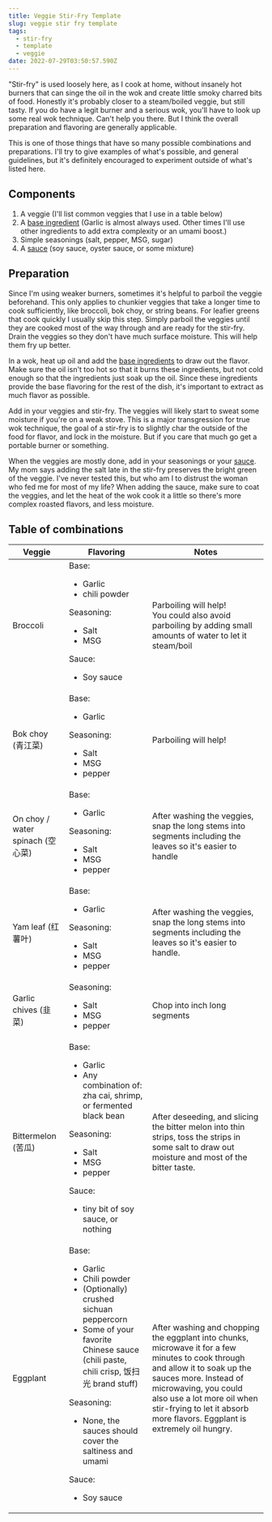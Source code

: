 ```yaml
---
title: Veggie Stir-Fry Template
slug: veggie stir fry template
tags:
  - stir-fry
  - template
  - veggie
date: 2022-07-29T03:50:57.590Z
---
```

"Stir-fry" is used loosely here, as I cook at home, without insanely hot burners that can singe the oil in the wok and create little smoky charred bits of food. Honestly it's probably closer to a steam/boiled veggie, but still tasty. If you do have a legit burner and a serious wok, you'll have to look up some real wok technique. Can't help you there. But I think the overall preparation and flavoring are generally applicable.

This is one of those things that have so many possible combinations and preparations. I'll try to give examples of what's possible, and general guidelines, but it's definitely encouraged to experiment outside of what's listed here.

## Components

1. A veggie (I'll list common veggies that I use in a table below)
1. A [base ingredient](/techniques/base-flavorings) (Garlic is almost always used. Other times I'll use other ingredients to add extra complexity or an umami boost.)
1. Simple seasonings (salt, pepper, MSG, sugar)
1. A [sauce](/techniques/sauces) (soy sauce, oyster sauce, or some mixture)

## Preparation

Since I'm using weaker burners, sometimes it's helpful to parboil the veggie beforehand. This only applies to chunkier veggies that take a longer time to cook sufficiently, like broccoli, bok choy, or string beans. For leafier greens that cook quickly I usually skip this step. Simply parboil the veggies until they are cooked most of the way through and are ready for the stir-fry. Drain the veggies so they don't have much surface moisture. This will help them fry up better.

In a wok, heat up oil and add the [base ingredients](/techniques/base-flavorings) to draw out the flavor. Make sure the oil isn't too hot so that it burns these ingredients, but not cold enough so that the ingredients just soak up the oil. Since these ingredients provide the base flavoring for the rest of the dish, it's important to extract as much flavor as possible.

Add in your veggies and stir-fry. The veggies will likely start to sweat some moisture if you're on a weak stove. This is a major transgression for true wok technique, the goal of a stir-fry is to slightly char the outside of the food for flavor, and lock in the moisture. But if you care that much go get a portable burner or something.

When the veggies are mostly done, add in your seasonings or your [sauce](/techniques/sauces). My mom says adding the salt late in the stir-fry preserves the bright green of the veggie. I've never tested this, but who am I to distrust the woman who fed me for most of my life? When adding the sauce, make sure to coat the veggies, and let the heat of the wok cook it a little so there's more complex roasted flavors, and less moisture.

## Table of combinations

| Veggie                         | Flavoring                                                                                                                                                                                                                                                                                                            | Notes                                                                                                                                                                                                                                                                                    |
|--------------------------------|----------------------------------------------------------------------------------------------------------------------------------------------------------------------------------------------------------------------------------------------------------------------------------------------------------------------|------------------------------------------------------------------------------------------------------------------------------------------------------------------------------------------------------------------------------------------------------------------------------------------|
| Broccoli                       | Base: <ul><li>Garlic</li><li>chili powder</li></ul> Seasoning: <ul><li>Salt</li><li>MSG</li></ul> Sauce: <ul><li>Soy sauce</li></ul>                                                                                                                                                                                 | Parboiling will help!<br>You could also avoid parboiling by adding small amounts of water to let it steam/boil                                                                                                                                                                           |
| Bok choy (青江菜)              | Base: <ul><li>Garlic</li></ul> Seasoning: <ul><li>Salt</li><li>MSG</li><li>pepper</li></ul>                                                                                                                                                                                                                          | Parboiling will help!                                                                                                                                                                                                                                                                    |
| On choy / water spinach (空心菜) | Base: <ul><li>Garlic</li></ul> Seasoning: <ul><li>Salt</li><li>MSG</li><li>pepper</li></ul>                                                                                                                                                                                                                          | After washing the veggies, snap the long stems into segments including the leaves so it's easier to handle                                                                                                                                                                               |
| Yam leaf (红薯叶)              | Base: <ul><li>Garlic</li></ul> Seasoning: <ul><li>Salt</li><li>MSG</li><li>pepper</li></ul>                                                                                                                                                                                                                          | After washing the veggies, snap the long stems into segments including the leaves so it's easier to handle.                                                                                                                                                                              |
| Garlic chives (韭菜)           | Seasoning: <ul><li>Salt</li><li>MSG</li><li>pepper</li></ul>                                                                                                                                                                                                                                                         | Chop into inch long segments                                                                                                                                                                                                                                                             |
| Bittermelon (苦瓜)             | Base: <ul><li>Garlic</li><li>Any combination of: zha cai, shrimp, or fermented black bean</li></ul> Seasoning: <ul><li>Salt</li><li>MSG</li><li>pepper</li></ul> Sauce: <ul><li>tiny bit of soy sauce, or nothing</li></ul>                                                                                          | After deseeding, and slicing the bitter melon into thin strips, toss the strips in some salt to draw out moisture and most of the bitter taste.                                                                                                                                          |
| Eggplant                       | Base: <ul><li>Garlic</li><li>Chili powder</li><li>(Optionally) crushed sichuan peppercorn</li><li>Some of your favorite Chinese sauce (chili paste, chili crisp, 饭扫光 brand stuff)</li></ul> Seasoning: <ul><li>None, the sauces should cover the saltiness and umami</li></ul> Sauce: <ul><li>Soy sauce</li></ul> | After washing and chopping the eggplant into chunks, microwave it for a few minutes to cook through and allow it to soak up the sauces more. Instead of microwaving, you could also use a lot more oil when stir-frying to let it absorb more flavors. Eggplant is extremely oil hungry. |